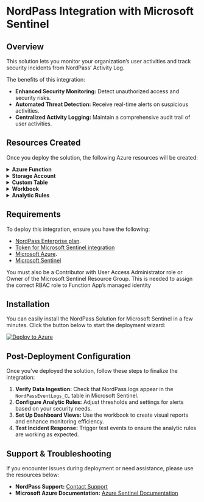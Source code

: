 # NordPass Integration with Microsoft Sentinel

## Overview
This solution lets you monitor your organization’s user activities and track security incidents from NordPass’ Activity Log.

The benefits of this integration:
- **Enhanced Security Monitoring:** Detect unauthorized access and security risks.
- **Automated Threat Detection:** Receive real-time alerts on suspicious activities.
- **Centralized Activity Logging:** Maintain a comprehensive audit trail of user activities.

## Resources Created
Once you deploy the solution, the following Azure resources will be created:

<details>
<summary><strong>Azure Function</strong></summary>
An <strong>Azure Function</strong> is a serverless solution that synchronizes activity between NordPass and Microsoft Sentinel.
</details>

<details>
<summary><strong>Storage Account</strong></summary>
A <strong>Storage Account</strong> contains Azure Function settings and configurations.
</details>

<details>
<summary><strong>Custom Table</strong></summary>
A <strong>Log Analytics Table</strong> named <code>NordPassEventLogs_CL</code> will be created to store synchronized activity events from NordPass. This table serves as the central repository for all collected log data.
</details>

<details>
<summary><strong>Workbook</strong></summary>
A <strong>Workbook</strong> will be created to aggregate NordPass activity data for enhanced visualization and analysis. Dashboards in this workbook give insights into your user’s activity trends, security alerts, and compliance statuses.
</details>

<details>
<summary><strong>Analytic Rules</strong></summary>
Multiple <strong>Analytic Rules</strong> will be created to facilitate incident escalation, allowing security teams to respond to threats proactively. 

These rules include:
- Users declining invites
- Bulk deletion of items
- Deleted users items were reassigned
- Invites, suspensions, and deletions by Owners or Admins
- Revoking tokens
- Failed login attempts by users
- Users exporting their vault

These rules help automate security monitoring, creating actionable insights for your organization.
</details>

## Requirements
To deploy this integration, ensure you have the following:
- [NordPass Enterprise plan](https://nordpass.com/plans/business/).
- [Token for Microsoft Sentinel integration](https://support.nordpass.com/hc/en-us/articles/31972037289873)
- [Microsoft Azure](https://azure.microsoft.com/free).
- [Microsoft Sentinel](https://azure.microsoft.com/products/microsoft-sentinel/)

You must also be a Contributor with User Access Administrator role or Owner of the Microsoft Sentinel Resource Group. This is needed to assign the correct RBAC role to Function App’s managed identity

## Installation
You can easily install the NordPass Solution for Microsoft Sentinel in a few minutes. Click the button below to start the deployment wizard:

[![Deploy to Azure](https://aka.ms/deploytoazurebutton)](https://aka.ms/sentinel-Nordpass-azuredeploy)

## Post-Deployment Configuration
Once you’ve deployed the solution, follow these steps to finalize the integration:
1. **Verify Data Ingestion:** Check that NordPass logs appear in the `NordPassEventLogs_CL` table in Microsoft Sentinel.
2. **Configure Analytic Rules:** Adjust thresholds and settings for alerts based on your security needs.
3. **Set Up Dashboard Views:** Use the workbook to create visual reports and enhance monitoring efficiency.
4. **Test Incident Response:** Trigger test events to ensure the analytic rules are working as expected.

## Support & Troubleshooting
If you encounter issues during deployment or need assistance, please use the resources below:
- **NordPass Support:** [Contact Support](https://support.nordpass.com/hc/en-us/requests/new)
- **Microsoft Azure Documentation:** [Azure Sentinel Documentation](https://docs.microsoft.com/azure/sentinel/)
